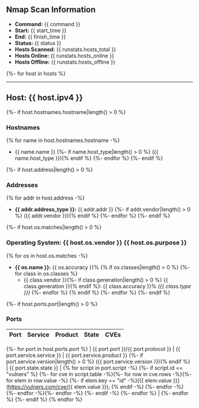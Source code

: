 ## Nmap Scan Information

* **Command:** {{ command }}
* **Start:** {{ start_time }}
* **End:** {{ finish_time }}
* **Status:** {{ status }}
* **Hosts Scanned:** {{ runstats.hosts_total }}
* **Hosts Online:** {{ runstats.hosts_online }}
* **Hosts Offline:** {{ runstats.hosts_offline }}


{%- for host in hosts %}

----

## Host: {{ host.ipv4 }}

{%- if host.hostnames.hostname|length() > 0 %}

### Hostnames

{% for name in host.hostnames.hostname -%}
* {{ name.name }} {%- if name.host_type|length() > 0 %} ({{ name.host_type }}){% endif %}
{%- endfor %}
{%- endif %}

{%- if host.address|length() > 0 %}

### Addresses

{% for addr in host.address -%}
* **{{ addr.address_type }}:** {{ addr.addr }} {%- if addr.vendor|length() > 0 %} ({{ addr.vendor }}){% endif %}
{%- endfor %}
{%- endif %}

{%- if host.os.matches|length() > 0 %}

### Operating System: {{ host.os.vendor }} {{ host.os.purpose }}

{% for os in host.os.matches -%}
* **{{ os.name }}:** {{ os.accuracy }}% {% if os.classes|length() > 0 %}
  {%- for class in os.classes %}
  * {{ class.vendor }}{%- if class.generation|length() > 0 %} {{ class.generation }}{% endif %}: {{ class.accuracy }}% *({{ class.type }})*
  {%- endfor %}
{% endif %}
{%- endfor %}
{%- endif %}

{%- if host.ports.port|length() > 0 %}

### Ports

| Port | Service | Product | State | CVEs |
|----|----|----|----|----|

{%- for port in host.ports.port %}
| {{ port.port }}/{{ port.protocol }} | {{ port.service.service }} | {{ port.service.product }} {%- if port.service.version|length() > 0 %} ({{ port.service.version }}){% endif %} | {{ port.state.state }} | {% for script in port.script -%}
  {%- if script.id == "vulners" %}
    {%- for cve in script.table -%}{%- for row in cve.rows -%}{%- for elem in row.value -%}
      {%- if elem.key == "id" -%}[{{ elem.value }}](https://vulners.com/cve/{{ elem.value }}); {% endif -%}
    {%- endfor -%}{%- endfor -%}{%- endfor -%}
  {%- endif -%}
{%- endfor %} |
{%- endfor %}
{%- endif %}
{% endfor %}
